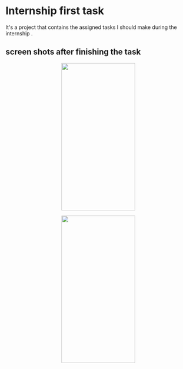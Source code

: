 # Internship first task

It's a project that contains the assigned tasks I should make during the internship .

## screen shots after finishing the task

<p align="center">
<img screenshot-1654811860575 src="https://user-images.githubusercontent.com/80913778/172962842-5b23cb85-0703-418f-bd40-6650e7048b66.png" width="200" height="400">
</p>
<p align="center">
<img image src="https://user-images.githubusercontent.com/80913778/176345414-b446ab16-ff59-4095-8413-ce03fce54e89.png" width="200" height="400">
</p>
